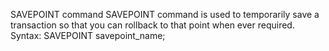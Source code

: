 SAVEPOINT command 
SAVEPOINT command is used to temporarily save a transaction so that you can rollback to 
that point when ever required. 
Syntax: 
SAVEPOINT savepoint_name;
